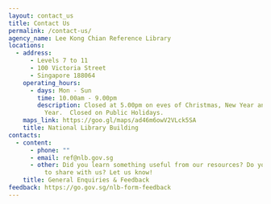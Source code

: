```yaml
---
layout: contact_us
title: Contact Us
permalink: /contact-us/
agency_name: Lee Kong Chian Reference Library
locations:
  - address:
      - Levels 7 to 11
      - 100 Victoria Street
      - Singapore 188064
    operating_hours:
      - days: Mon - Sun
        time: 10.00am - 9.00pm
        description: Closed at 5.00pm on eves of Christmas, New Year and Chinese New
          Year.  Closed on Public Holidays.
    maps_link: https://goo.gl/maps/ad46m6owV2VLck5SA
    title: National Library Building
contacts:
  - content:
      - phone: ""
      - email: ref@nlb.gov.sg
      - other: Did you learn something useful from our resources? Do you have a new idea
          to share with us? Let us know!
    title: General Enquiries & Feedback
feedback: https://go.gov.sg/nlb-form-feedback
---
```


